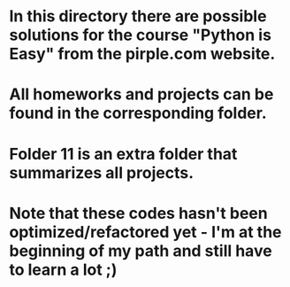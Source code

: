 # In this directory there are possible solutions for the course "Python is Easy" from the pirple.com website.
# All homeworks and projects can be found in the corresponding folder.
# Folder 11 is an extra folder that summarizes all projects.
# Note that these codes hasn't been optimized/refactored yet - I'm at the beginning of my path and still have to learn a lot ;)  
